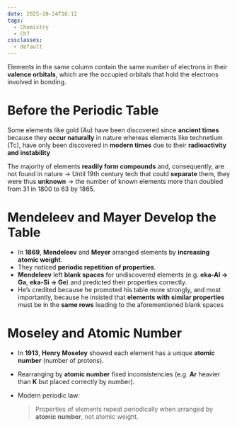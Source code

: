 ```yaml
---
date: 2025-10-24T16:12
tags:
  - Chemistry
  - Ch7
cssclasses:
  - default
---
```

Elements in the same column contain the same number of electrons in their **valence orbitals**, which are the occupied orbitals that hold the electrons involved in bonding.

# Before the Periodic Table 

Some elements like gold (Au) have been discovered since **ancient times** because they **occur naturally** in nature whereas elements like technetium (Tc), have only been discovered in **modern times** due to their **radioactivity and instability** 

The majority of elements **readily form compounds** and, consequently, are not found in nature 
	-> Until 19th century tech that could **separate** them, they were thus **unknown**
	-> the number of known elements more than doubled from 31 in 1800 to 63 by 1865.

# Mendeleev and Mayer Develop the Table

- In **1869**, **Mendeleev** and **Meyer** arranged elements by **increasing atomic weight**.
- They noticed **periodic repetition of properties**. 
- **Mendeleev** left **blank spaces** for undiscovered elements (e.g. **eka-Al → Ga**, **eka-Si → Ge**) and predicted their properties correctly.
- He’s credited because he promoted his table more strongly, and most importantly, because he insisted that **elements with similar properties** must be in the **same rows** leading to the aforementioned blank spaces

# Moseley and Atomic Number

- In **1913**, **Henry Moseley** showed each element has a unique **atomic number** (number of protons).
- Rearranging by **atomic number** fixed inconsistencies (e.g. **Ar** heavier than **K** but placed correctly by number).
- Modern periodic law:
    
    > Properties of elements repeat periodically when arranged by **atomic number**, not atomic weight.